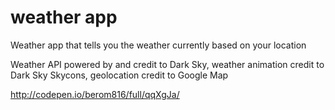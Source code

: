 # weather app
Weather app that tells you the weather currently based on your location

Weather API powered by and credit to Dark Sky, weather animation credit to Dark Sky Skycons, geolocation credit to Google Map

http://codepen.io/berom816/full/qqXgJa/
